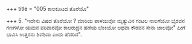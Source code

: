 +++
title = "005 ಕಾಲಕೂಟದ ತೊರೆಯೊ"

+++
5. "ಇದೇನು ವಿಷದ ತೊರೆಯೋ ? ಮಾರಿಯ ಪಾಳಯವೋ  ಮೃತ್ಯುವಿನ ಗಂಟಲ ನಾಲಗೆಯೋ  ಭೈರವನ ಗಣಗಳೋ ಯಮನ ಪರಿವಾರವೋ  ಕಾಲರುದ್ರನ ಹಣೆಯ ಬೆಂಕಿಯೋ ಅಥವಾ ಕೌರವನ ಸೇನಾ ಜಾಲವೋ" ಹೀಗೆ ಭಾವಿಸಿ ಉತ್ತರನು ಶಿವಶಿವಾ ಎಂದು ಹೆದರಿದ".